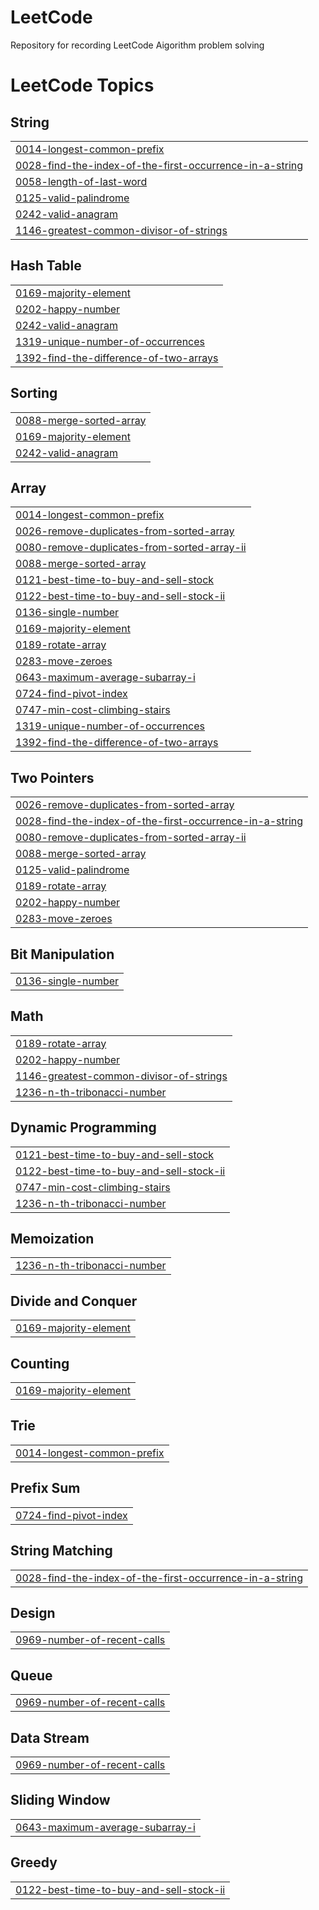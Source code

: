 # LeetCode
Repository for recording LeetCode Aigorithm problem solving

<!---LeetCode Topics Start-->
# LeetCode Topics
## String
|  |
| ------- |
| [0014-longest-common-prefix](https://github.com/oo-Woogi/LeetCode/tree/master/0014-longest-common-prefix) |
| [0028-find-the-index-of-the-first-occurrence-in-a-string](https://github.com/oo-Woogi/LeetCode/tree/master/0028-find-the-index-of-the-first-occurrence-in-a-string) |
| [0058-length-of-last-word](https://github.com/oo-Woogi/LeetCode/tree/master/0058-length-of-last-word) |
| [0125-valid-palindrome](https://github.com/oo-Woogi/LeetCode/tree/master/0125-valid-palindrome) |
| [0242-valid-anagram](https://github.com/oo-Woogi/LeetCode/tree/master/0242-valid-anagram) |
| [1146-greatest-common-divisor-of-strings](https://github.com/oo-Woogi/LeetCode/tree/master/1146-greatest-common-divisor-of-strings) |
## Hash Table
|  |
| ------- |
| [0169-majority-element](https://github.com/oo-Woogi/LeetCode/tree/master/0169-majority-element) |
| [0202-happy-number](https://github.com/oo-Woogi/LeetCode/tree/master/0202-happy-number) |
| [0242-valid-anagram](https://github.com/oo-Woogi/LeetCode/tree/master/0242-valid-anagram) |
| [1319-unique-number-of-occurrences](https://github.com/oo-Woogi/LeetCode/tree/master/1319-unique-number-of-occurrences) |
| [1392-find-the-difference-of-two-arrays](https://github.com/oo-Woogi/LeetCode/tree/master/1392-find-the-difference-of-two-arrays) |
## Sorting
|  |
| ------- |
| [0088-merge-sorted-array](https://github.com/oo-Woogi/LeetCode/tree/master/0088-merge-sorted-array) |
| [0169-majority-element](https://github.com/oo-Woogi/LeetCode/tree/master/0169-majority-element) |
| [0242-valid-anagram](https://github.com/oo-Woogi/LeetCode/tree/master/0242-valid-anagram) |
## Array
|  |
| ------- |
| [0014-longest-common-prefix](https://github.com/oo-Woogi/LeetCode/tree/master/0014-longest-common-prefix) |
| [0026-remove-duplicates-from-sorted-array](https://github.com/oo-Woogi/LeetCode/tree/master/0026-remove-duplicates-from-sorted-array) |
| [0080-remove-duplicates-from-sorted-array-ii](https://github.com/oo-Woogi/LeetCode/tree/master/0080-remove-duplicates-from-sorted-array-ii) |
| [0088-merge-sorted-array](https://github.com/oo-Woogi/LeetCode/tree/master/0088-merge-sorted-array) |
| [0121-best-time-to-buy-and-sell-stock](https://github.com/oo-Woogi/LeetCode/tree/master/0121-best-time-to-buy-and-sell-stock) |
| [0122-best-time-to-buy-and-sell-stock-ii](https://github.com/oo-Woogi/LeetCode/tree/master/0122-best-time-to-buy-and-sell-stock-ii) |
| [0136-single-number](https://github.com/oo-Woogi/LeetCode/tree/master/0136-single-number) |
| [0169-majority-element](https://github.com/oo-Woogi/LeetCode/tree/master/0169-majority-element) |
| [0189-rotate-array](https://github.com/oo-Woogi/LeetCode/tree/master/0189-rotate-array) |
| [0283-move-zeroes](https://github.com/oo-Woogi/LeetCode/tree/master/0283-move-zeroes) |
| [0643-maximum-average-subarray-i](https://github.com/oo-Woogi/LeetCode/tree/master/0643-maximum-average-subarray-i) |
| [0724-find-pivot-index](https://github.com/oo-Woogi/LeetCode/tree/master/0724-find-pivot-index) |
| [0747-min-cost-climbing-stairs](https://github.com/oo-Woogi/LeetCode/tree/master/0747-min-cost-climbing-stairs) |
| [1319-unique-number-of-occurrences](https://github.com/oo-Woogi/LeetCode/tree/master/1319-unique-number-of-occurrences) |
| [1392-find-the-difference-of-two-arrays](https://github.com/oo-Woogi/LeetCode/tree/master/1392-find-the-difference-of-two-arrays) |
## Two Pointers
|  |
| ------- |
| [0026-remove-duplicates-from-sorted-array](https://github.com/oo-Woogi/LeetCode/tree/master/0026-remove-duplicates-from-sorted-array) |
| [0028-find-the-index-of-the-first-occurrence-in-a-string](https://github.com/oo-Woogi/LeetCode/tree/master/0028-find-the-index-of-the-first-occurrence-in-a-string) |
| [0080-remove-duplicates-from-sorted-array-ii](https://github.com/oo-Woogi/LeetCode/tree/master/0080-remove-duplicates-from-sorted-array-ii) |
| [0088-merge-sorted-array](https://github.com/oo-Woogi/LeetCode/tree/master/0088-merge-sorted-array) |
| [0125-valid-palindrome](https://github.com/oo-Woogi/LeetCode/tree/master/0125-valid-palindrome) |
| [0189-rotate-array](https://github.com/oo-Woogi/LeetCode/tree/master/0189-rotate-array) |
| [0202-happy-number](https://github.com/oo-Woogi/LeetCode/tree/master/0202-happy-number) |
| [0283-move-zeroes](https://github.com/oo-Woogi/LeetCode/tree/master/0283-move-zeroes) |
## Bit Manipulation
|  |
| ------- |
| [0136-single-number](https://github.com/oo-Woogi/LeetCode/tree/master/0136-single-number) |
## Math
|  |
| ------- |
| [0189-rotate-array](https://github.com/oo-Woogi/LeetCode/tree/master/0189-rotate-array) |
| [0202-happy-number](https://github.com/oo-Woogi/LeetCode/tree/master/0202-happy-number) |
| [1146-greatest-common-divisor-of-strings](https://github.com/oo-Woogi/LeetCode/tree/master/1146-greatest-common-divisor-of-strings) |
| [1236-n-th-tribonacci-number](https://github.com/oo-Woogi/LeetCode/tree/master/1236-n-th-tribonacci-number) |
## Dynamic Programming
|  |
| ------- |
| [0121-best-time-to-buy-and-sell-stock](https://github.com/oo-Woogi/LeetCode/tree/master/0121-best-time-to-buy-and-sell-stock) |
| [0122-best-time-to-buy-and-sell-stock-ii](https://github.com/oo-Woogi/LeetCode/tree/master/0122-best-time-to-buy-and-sell-stock-ii) |
| [0747-min-cost-climbing-stairs](https://github.com/oo-Woogi/LeetCode/tree/master/0747-min-cost-climbing-stairs) |
| [1236-n-th-tribonacci-number](https://github.com/oo-Woogi/LeetCode/tree/master/1236-n-th-tribonacci-number) |
## Memoization
|  |
| ------- |
| [1236-n-th-tribonacci-number](https://github.com/oo-Woogi/LeetCode/tree/master/1236-n-th-tribonacci-number) |
## Divide and Conquer
|  |
| ------- |
| [0169-majority-element](https://github.com/oo-Woogi/LeetCode/tree/master/0169-majority-element) |
## Counting
|  |
| ------- |
| [0169-majority-element](https://github.com/oo-Woogi/LeetCode/tree/master/0169-majority-element) |
## Trie
|  |
| ------- |
| [0014-longest-common-prefix](https://github.com/oo-Woogi/LeetCode/tree/master/0014-longest-common-prefix) |
## Prefix Sum
|  |
| ------- |
| [0724-find-pivot-index](https://github.com/oo-Woogi/LeetCode/tree/master/0724-find-pivot-index) |
## String Matching
|  |
| ------- |
| [0028-find-the-index-of-the-first-occurrence-in-a-string](https://github.com/oo-Woogi/LeetCode/tree/master/0028-find-the-index-of-the-first-occurrence-in-a-string) |
## Design
|  |
| ------- |
| [0969-number-of-recent-calls](https://github.com/oo-Woogi/LeetCode/tree/master/0969-number-of-recent-calls) |
## Queue
|  |
| ------- |
| [0969-number-of-recent-calls](https://github.com/oo-Woogi/LeetCode/tree/master/0969-number-of-recent-calls) |
## Data Stream
|  |
| ------- |
| [0969-number-of-recent-calls](https://github.com/oo-Woogi/LeetCode/tree/master/0969-number-of-recent-calls) |
## Sliding Window
|  |
| ------- |
| [0643-maximum-average-subarray-i](https://github.com/oo-Woogi/LeetCode/tree/master/0643-maximum-average-subarray-i) |
## Greedy
|  |
| ------- |
| [0122-best-time-to-buy-and-sell-stock-ii](https://github.com/oo-Woogi/LeetCode/tree/master/0122-best-time-to-buy-and-sell-stock-ii) |
<!---LeetCode Topics End-->